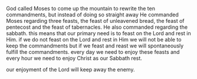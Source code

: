 God called Moses to come up the mountain to rewrite the ten commandments, but
instead of doing so straight away He commanded Moses regarding three feasts, the 
feast of unleavened bread, the feast of pentecost and the feast of tabernacles. He
also commanded regarding the sabbath. this means that our primary need is to feast
on the Lord and rest in Him. if we do not feast on the Lord and rest in Him we will
not be able to keep the commandments but if we feast and reast we will spontaneously
fulfill the commandments. every day we need to enjoy these feasts and every hour we
need to enjoy Christ as our Sabbath rest.

our enjoyment of the Lord will keep away the enemy.
